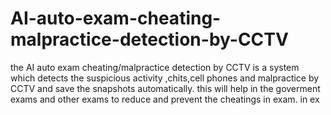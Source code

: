 # AI-auto-exam-cheating-malpractice-detection-by-CCTV
the AI auto exam cheating/malpractice detection by CCTV is a system which detects the suspicious activity ,chits,cell phones and malpractice by CCTV and save the snapshots automatically. this will help in the goverment exams and other exams to reduce and prevent the cheatings in exam. in ex
